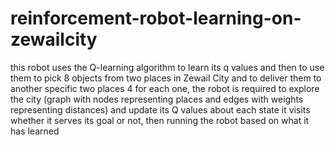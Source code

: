 # reinforcement-robot-learning-on-zewailcity
this robot uses the Q-learning algorithm to learn its q values and then to use them to pick 8 objects from two places in Zewail City and to deliver them to another specific two places 4 for each one, the robot is required to explore the city (graph with nodes representing places and edges with weights representing distances) and update its Q values about each state it visits whether it serves its goal or not,
then running the robot based on what it has learned 
